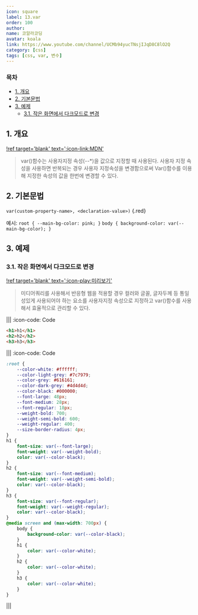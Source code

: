 ```yaml
---
icon: square
label: 13.var
order: 100
author:
name: 코알라코딩
avatar: koala
link: https://www.youtube.com/channel/UCMb94yucTNsjIJqD8C8lO2Q
category: [css]
tags: [css, var, 변수]
---
```


### 목차 <!-- omit in toc -->

- [1. 개요](#1-개요)
- [2. 기본문법](#2-기본문법)
- [3. 예제](#3-예제)
	- [3.1. 작은 화면에서 다크모드로 변경](#31-작은-화면에서-다크모드로-변경)

## 1. 개요

[!ref target='blank' text=':icon-link:MDN'](https://developer.mozilla.org/ko/docs/Web/CSS/var)

> var()함수는 사용자지정 속성(--\*)을 값으로 지정할 때 사용된다.
> 사용자 지정 속성을 사용하면 반복되는 경우 사용자 지정속성을 변경함으로써 Var()함수를 이용해 지정한 속성의 값을 한번에 변경할 수 있다.

## 2. 기본문법

`var(custom-property-name>, <declaration-value>)` {.red}

예시: `root { --main-bg-color: pink; }`
`body { background-color: var(--main-bg-color); }`

## 3. 예제

### 3.1. 작은 화면에서 다크모드로 변경

[!ref target='blank' text=':icon-play:미리보기'](https://qwerewqwerew.github.io/source/css/13-var)

> 미디어쿼리를 사용해서 반응형 웹을 적용할 경우 컬러와 글꼴, 글자두께 등
> 통일성있게 사용되어야 하는 요소를 사용자지정 속성으로 지정하고 var()함수를 사용해서 효율적으로 관리할 수 있다.

||| :icon-code: Code

```html #
<h1>h1</h1>
<h2>h2</h2>
<h3>h3</h3>
```

||| :icon-code: Code

```css #
:root {
	--color-white: #ffffff;
	--color-light-grey: #7c7979;
	--color-grey: #616161;
	--color-dark-grey: #4d4d4d;
	--color-black: #000000;
	--font-large: 48px;
	--font-medium: 28px;
	--font-regular: 18px;
	--weight-bold: 700;
	--weight-semi-bold: 600;
	--weight-regular: 400;
	--size-border-radius: 4px;
}
h1 {
	font-size: var(--font-large);
	font-weight: var(--weight-bold);
	color: var(--color-black);
}
h2 {
	font-size: var(--font-medium);
	font-weight: var(--weight-semi-bold);
	color: var(--color-black);
}
h3 {
	font-size: var(--font-regular);
	font-weight: var(--weight-regular);
	color: var(--color-black);
}
@media screen and (max-width: 700px) {
	body {
		background-color: var(--color-black);
	}
	h1 {
		color: var(--color-white);
	}
	h2 {
		color: var(--color-white);
	}
	h3 {
		color: var(--color-white);
	}
}
```

|||
